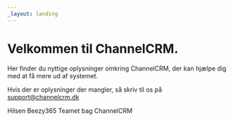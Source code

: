 ```yaml
---
_layout: landing
---
```


# Velkommen til ChannelCRM.

Her finder du nyttige oplysninger omkring ChannelCRM, der kan hjælpe dig med at få mere ud af systemet.

Hvis der er oplysninger der mangler, så skriv til os på support@channelcrm.dk

Hilsen
Beezy365 Teamet bag ChannelCRM

